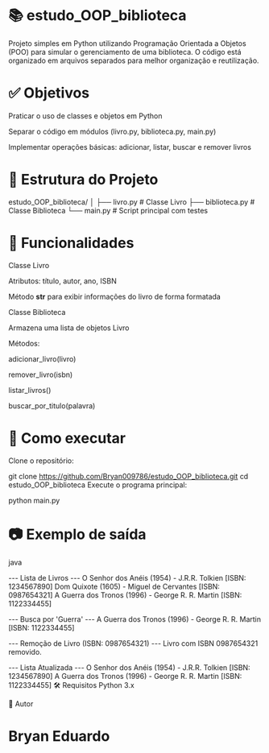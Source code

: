 # 📚 estudo_OOP_biblioteca
Projeto simples em Python utilizando Programação Orientada a Objetos (POO) para simular o gerenciamento de uma biblioteca. O código está organizado em arquivos separados para melhor organização e reutilização.

# ✅ Objetivos
Praticar o uso de classes e objetos em Python

Separar o código em módulos (livro.py, biblioteca.py, main.py)

Implementar operações básicas: adicionar, listar, buscar e remover livros

# 📁 Estrutura do Projeto

estudo_OOP_biblioteca/
│
├── livro.py         # Classe Livro
├── biblioteca.py    # Classe Biblioteca
└── main.py          # Script principal com testes
# 🧠 Funcionalidades
Classe Livro

Atributos: título, autor, ano, ISBN

Método __str__ para exibir informações do livro de forma formatada

Classe Biblioteca

Armazena uma lista de objetos Livro

Métodos:

adicionar_livro(livro)

remover_livro(isbn)

listar_livros()

buscar_por_titulo(palavra)

# 🚀 Como executar
Clone o repositório:



git clone https://github.com/Bryan009786/estudo_OOP_biblioteca.git
cd estudo_OOP_biblioteca
Execute o programa principal:


python main.py
# 📷 Exemplo de saída
java

--- Lista de Livros ---
O Senhor dos Anéis (1954) - J.R.R. Tolkien [ISBN: 1234567890]
Dom Quixote (1605) - Miguel de Cervantes [ISBN: 0987654321]
A Guerra dos Tronos (1996) - George R. R. Martin [ISBN: 1122334455]

--- Busca por 'Guerra' ---
A Guerra dos Tronos (1996) - George R. R. Martin [ISBN: 1122334455]

--- Remoção de Livro (ISBN: 0987654321) ---
Livro com ISBN 0987654321 removido.

--- Lista Atualizada ---
O Senhor dos Anéis (1954) - J.R.R. Tolkien [ISBN: 1234567890]
A Guerra dos Tronos (1996) - George R. R. Martin [ISBN: 1122334455]
🛠️ Requisitos
Python 3.x

📌 Autor
# Bryan Eduardo
